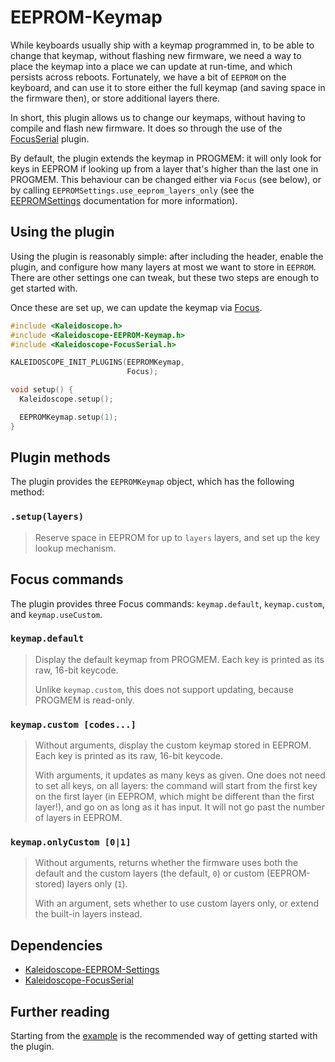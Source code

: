 # EEPROM-Keymap

While keyboards usually ship with a keymap programmed in, to be able to change that keymap, without flashing new firmware, we need a way to place the keymap into a place we can update at run-time, and which persists across reboots. Fortunately, we have a bit of `EEPROM` on the keyboard, and can use it to store either the full keymap (and saving space in the firmware then), or store additional layers there.

In short, this plugin allows us to change our keymaps, without having to compile and flash new firmware. It does so through the use of the [FocusSerial][plugin:focusSerial] plugin.

 [plugin:focusSerial]: FocusSerial.md

By default, the plugin extends the keymap in PROGMEM: it will only look for keys in EEPROM if looking up from a layer that's higher than the last one in PROGMEM. This behaviour can be changed either via `Focus` (see below), or by calling `EEPROMSettings.use_eeprom_layers_only` (see the [EEPROMSettings](EEPROM-Settings.md) documentation for more information).

## Using the plugin

Using the plugin is reasonably simple: after including the header, enable the plugin, and configure how many layers at most we want to store in `EEPROM`. There are other settings one can tweak, but these two steps are enough to get started with.

Once these are set up, we can update the keymap via [Focus][plugin:focusSerial].

```c++
#include <Kaleidoscope.h>
#include <Kaleidoscope-EEPROM-Keymap.h>
#include <Kaleidoscope-FocusSerial.h>

KALEIDOSCOPE_INIT_PLUGINS(EEPROMKeymap,
                          Focus);

void setup() {
  Kaleidoscope.setup();

  EEPROMKeymap.setup(1);
}
```

## Plugin methods

The plugin provides the `EEPROMKeymap` object, which has the following method:

### `.setup(layers)`

> Reserve space in EEPROM for up to `layers` layers, and set up the key lookup mechanism.

## Focus commands

The plugin provides three Focus commands: `keymap.default`, `keymap.custom`, and `keymap.useCustom`.

### `keymap.default`

> Display the default keymap from PROGMEM. Each key is printed as its raw, 16-bit keycode.
>
> Unlike `keymap.custom`, this does not support updating, because PROGMEM is read-only.

### `keymap.custom [codes...]`

> Without arguments, display the custom keymap stored in EEPROM. Each key is printed as its raw, 16-bit keycode.
>
> With arguments, it updates as many keys as given. One does not need to set all keys, on all layers: the command will start from the first key on the first layer (in EEPROM, which might be different than the first layer!), and go on as long as it has input. It will not go past the number of layers in EEPROM.

### `keymap.onlyCustom [0|1]`

> Without arguments, returns whether the firmware uses both the default and the custom layers (the default, `0`) or custom (EEPROM-stored) layers only (`1`).
>
> With an argument, sets whether to use custom layers only, or extend the built-in layers instead.

## Dependencies

* [Kaleidoscope-EEPROM-Settings](EEPROM-Settings.md)
* [Kaleidoscope-FocusSerial](FocusSerial.md)

## Further reading

Starting from the [example][plugin:example] is the recommended way of getting started with the plugin.

  [plugin:example]: ../../examples/Features/EEPROM/EEPROM-Keymap/EEPROM-Keymap.ino
